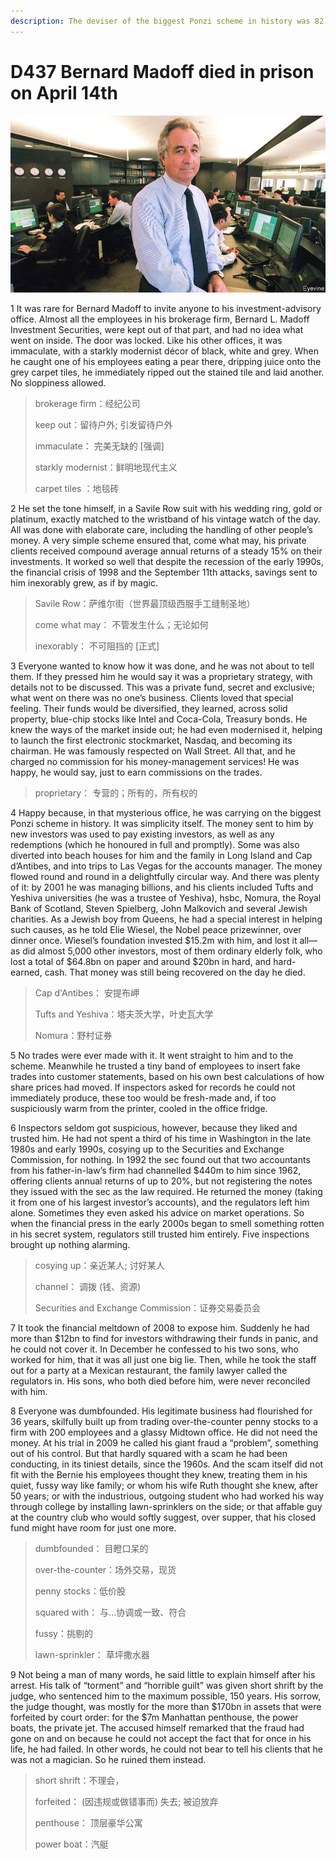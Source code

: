 ```yaml
---
description: The deviser of the biggest Ponzi scheme in history was 82
---
```


# D437 Bernard Madoff died in prison on April 14th
![](./img/boxcnPMMQD1n3sJ56bNdrLyN52v.png)

1 It was rare for Bernard Madoff to invite anyone to his investment-advisory office. Almost all the employees in his brokerage firm, Bernard L. Madoff Investment Securities, were kept out of that part, and had no idea what went on inside. The door was locked. Like his other offices, it was immaculate, with a starkly modernist décor of black, white and grey. When he caught one of his employees eating a pear there, dripping juice onto the grey carpet tiles, he immediately ripped out the stained tile and laid another. No sloppiness allowed.

> brokerage firm：经纪公司
>
> keep out：留待户外; 引发留待户外
>
> immaculate： 完美无缺的 [强调]
>
> starkly modernist：鲜明地现代主义
>
> carpet tiles ：地毯砖
>

2 He set the tone himself, in a Savile Row suit with his wedding ring, gold or platinum, exactly matched to the wristband of his vintage watch of the day. All was done with elaborate care, including the handling of other people’s money. A very simple scheme ensured that, come what may, his private clients received compound average annual returns of a steady 15% on their investments. It worked so well that despite the recession of the early 1990s, the financial crisis of 1998 and the September 11th attacks, savings sent to him inexorably grew, as if by magic.

> Savile Row：萨维尔街（世界最顶级西服手工缝制圣地）
>
> come what may： 不管发生什么；无论如何
>
> inexorably： 不可阻挡的 [正式]
>

3 Everyone wanted to know how it was done, and he was not about to tell them. If they pressed him he would say it was a proprietary strategy, with details not to be discussed. This was a private fund, secret and exclusive; what went on there was no one’s business. Clients loved that special feeling. Their funds would be diversified, they learned, across solid property, blue-chip stocks like Intel and Coca-Cola, Treasury bonds. He knew the ways of the market inside out; he had even modernised it, helping to launch the first electronic stockmarket, Nasdaq, and becoming its chairman. He was famously respected on Wall Street. All that, and he charged no commission for his money-management services! He was happy, he would say, just to earn commissions on the trades.

> proprietary： 专营的；所有的，所有权的
>

4 Happy because, in that mysterious office, he was carrying on the biggest Ponzi scheme in history. It was simplicity itself. The money sent to him by new investors was used to pay existing investors, as well as any redemptions (which he honoured in full and promptly). Some was also diverted into beach houses for him and the family in Long Island and Cap d’Antibes, and into trips to Las Vegas for the accounts manager. The money flowed round and round in a delightfully circular way. And there was plenty of it: by 2001 he was managing billions, and his clients included Tufts and Yeshiva universities (he was a trustee of Yeshiva), hsbc, Nomura, the Royal Bank of Scotland, Steven Spielberg, John Malkovich and several Jewish charities. As a Jewish boy from Queens, he had a special interest in helping such causes, as he told Elie Wiesel, the Nobel peace prizewinner, over dinner once. Wiesel’s foundation invested $15.2m with him, and lost it all—as did almost 5,000 other investors, most of them ordinary elderly folk, who lost a total of $64.8bn on paper and around $20bn in hard, and hard-earned, cash. That money was still being recovered on the day he died.

> Cap d'Antibes： 安提布岬
>
> Tufts and Yeshiva：塔夫茨大学，叶史瓦大学
>
> Nomura：野村证券
>

5 No trades were ever made with it. It went straight to him and to the scheme. Meanwhile he trusted a tiny band of employees to insert fake trades into customer statements, based on his own best calculations of how share prices had moved. If inspectors asked for records he could not immediately produce, these too would be fresh-made and, if too suspiciously warm from the printer, cooled in the office fridge.

6 Inspectors seldom got suspicious, however, because they liked and trusted him. He had not spent a third of his time in Washington in the late 1980s and early 1990s, cosying up to the Securities and Exchange Commission, for nothing. In 1992 the sec found out that two accountants from his father-in-law’s firm had channelled $440m to him since 1962, offering clients annual returns of up to 20%, but not registering the notes they issued with the sec as the law required. He returned the money (taking it from one of his largest investor’s accounts), and the regulators left him alone. Sometimes they even asked his advice on market operations. So when the financial press in the early 2000s began to smell something rotten in his secret system, regulators still trusted him entirely. Five inspections brought up nothing alarming.

> cosying up：亲近某人; 讨好某人
>
> channel： 调拨 (钱、资源)
>
> Securities and Exchange Commission：证券交易委员会
>

7 It took the financial meltdown of 2008 to expose him. Suddenly he had more than $12bn to find for investors withdrawing their funds in panic, and he could not cover it. In December he confessed to his two sons, who worked for him, that it was all just one big lie. Then, while he took the staff out for a party at a Mexican restaurant, the family lawyer called the regulators in. His sons, who both died before him, were never reconciled with him.

8 Everyone was dumbfounded. His legitimate business had flourished for 36 years, skilfully built up from trading over-the-counter penny stocks to a firm with 200 employees and a glassy Midtown office. He did not need the money. At his trial in 2009 he called his giant fraud a “problem”, something out of his control. But that hardly squared with a scam he had been conducting, in its tiniest details, since the 1960s. And the scam itself did not fit with the Bernie his employees thought they knew, treating them in his quiet, fussy way like family; or whom his wife Ruth thought she knew, after 50 years; or with the industrious, outgoing student who had worked his way through college by installing lawn-sprinklers on the side; or that affable guy at the country club who would softly suggest, over supper, that his closed fund might have room for just one more.

> dumbfounded： 目瞪口呆的
>
> over-the-counter：场外交易，现货
>
> penny stocks：低价股
>
> squared with： 与…协调或一致、符合
>
> fussy：挑剔的
>
> lawn-sprinkler： 草坪撒水器
>

9 Not being a man of many words, he said little to explain himself after his arrest. His talk of “torment” and “horrible guilt” was given short shrift by the judge, who sentenced him to the maximum possible, 150 years. His sorrow, the judge thought, was mostly for the more than $170bn in assets that were forfeited by court order: for the $7m Manhattan penthouse, the power boats, the private jet. The accused himself remarked that the fraud had gone on and on because he could not accept the fact that for once in his life, he had failed. In other words, he could not bear to tell his clients that he was not a magician. So he ruined them instead.

> short shrift：不理会，
>
> forfeited： (因违规或做错事而) 失去; 被迫放弃
>
> penthouse： 顶层豪华公寓
>
> power boat：汽艇
>

